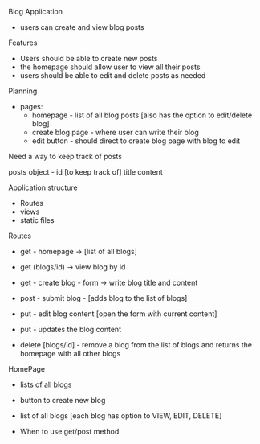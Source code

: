 Blog Application

- users can create and view blog posts

Features
- Users should be able to create new posts
- the homepage should allow user to view all their posts
- users should be able to edit and delete posts as needed


Planning

- pages:
  - homepage - list of all blog posts [also has the option to edit/delete blog]
  - create blog page - where user can write their blog
  - edit button - should direct to create blog page with blog to edit
  
  
  
  
Need a way to keep track of posts

posts object -  id [to keep track of]
		title
		content



Application structure
- Routes
- views
- static files

Routes
- get - homepage -> [list of all blogs]
- get (blogs/id) -> view blog by id

- get - create blog - form -> write blog title and content
- post - submit blog - [adds blog to the list of blogs]

- put - edit blog content [open the form with current content]
- put - updates the blog content

- delete [blogs/id] - remove a blog from the list of blogs and returns the homepage with all other blogs

HomePage

- lists of all blogs
- button to create new blog
- list of all blogs  [each blog has option to VIEW, EDIT, DELETE]

- When to use get/post method
